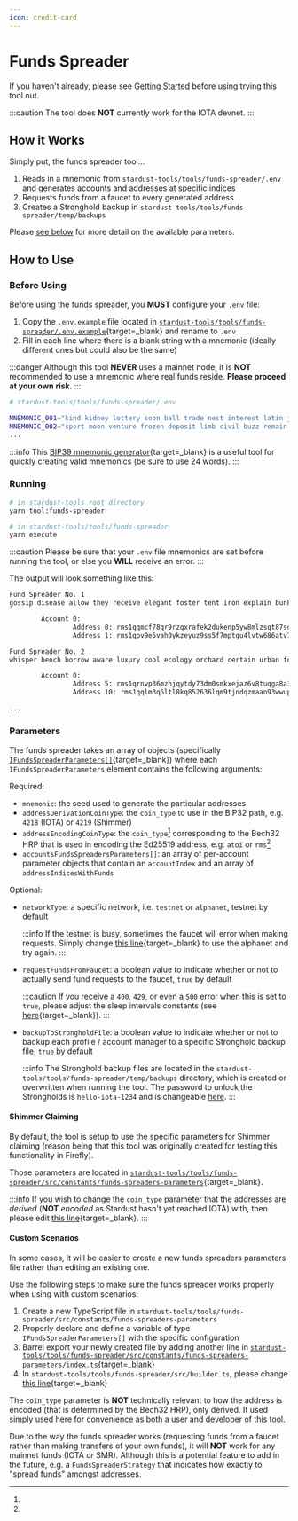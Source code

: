```yaml
---
icon: credit-card
---
```


# Funds Spreader

If you haven't already, please see [Getting Started](../getting-started.md) before using trying this tool out.

:::caution
The tool does **NOT** currently work for the IOTA devnet.
:::

## How it Works

Simply put, the funds spreader tool...

1. Reads in a mnemonic from `stardust-tools/tools/funds-spreader/.env` and generates accounts and addresses at specific indices
2. Requests funds from a faucet to every generated address
3. Creates a Stronghold backup in `stardust-tools/tools/funds-spreader/temp/backups`

Please [see below](#parameters) for more detail on the available parameters.

## How to Use

### Before Using

Before using the funds spreader, you **MUST** configure your `.env` file:

1. Copy the `.env.example` file located in [`stardust-tools/tools/funds-spreader/.env.example`](https://github.com/maxwellmattryan/stardust-tools/blob/develop/tools/funds-spreader/.env.example){target=\_blank} and rename to `.env`
2. Fill in each line where there is a blank string with a mnemonic (ideally different ones but could also be the same)

:::danger
Although this tool **NEVER** uses a mainnet node, it is **NOT** recommended to use a mnemonic where real funds reside. **Please proceed at your own risk**.
:::

```bash
# stardust-tools/tools/funds-spreader/.env

MNEMONIC_001="kind kidney lottery soon ball trade nest interest latin joke oval acoustic badge engine ship chunk address front art dog wine toilet casual cost"
MNEMONIC_002="sport moon venture frozen deposit limb civil buzz remain recall mercy monitor soldier elbow lemon make motor observe inform hip coffee bacon eye way"
...
```

:::info
This [BIP39 mnemonic generator](https://iancoleman.io/bip39/){target=_blank} is a useful tool for quickly creating valid mnemonics (be sure to use 24 words).
:::

### Running

```bash
# in stardust-tools root directory
yarn tool:funds-spreader

# in stardust-tools/tools/funds-spreader
yarn execute
```

:::caution
Please be sure that your `.env` file mnemonics are set before running the tool, or else you **WILL** receive an error.
:::

The output will look something like this:

```bash
Fund Spreader No. 1
gossip disease allow they receive elegant foster tent iron explain bunker apology boring organ best system hospital ginger volcano chief catalog oval usual theme

        Account 0:
                Address 0: rms1qqmcf78qr9rzqxrafek2dukenp5yw8mlzsqt87sdj4g2wzvjax3x6ectee0
                Address 1: rms1qpv9e5vah0ykzeyuz9ss5f7mptgu4lvtw686atv73z37amvp4zyq7tpgndy

Fund Spreader No. 2
whisper bench borrow aware luxury cool ecology orchard certain urban force cradle detail minute emotion roof trophy enhance sadness meadow ignore merry before blanket

        Account 0:
                Address 5: rms1qrnvp36mzhjqytdy73dm0smkxejaz6v8tuqga8a3vs96ttzfu23ls92ucca
                Address 10: rms1qqlm3q6ltl8kq852636lqm9tjndqzmaan93wwup4gp28ve9gqwudyy660ay

...
```

### Parameters

The funds spreader takes an array of objects (specifically [`IFundsSpreaderParameters[]`](https://github.com/maxwellmattryan/stardust-tools/blob/develop/tools/funds-spreader/src/interfaces/funds-spreader-parameters.interface.ts#L8){target=\_blank}) where each `IFundsSpreaderParameters` element contains the following arguments:

Required:

-   `mnemonic`: the seed used to generate the particular addresses
-   `addressDerivationCoinType`: the `coin_type` to use in the BIP32 path, e.g. `4218` (IOTA) or `4219` (Shimmer)
-   `addressEncodingCoinType`: the `coin_type`[^1] corresponding to the Bech32 HRP that is used in encoding the Ed25519 address, e.g. `atoi` or `rms`[^2]
-   `accountsFundsSpreadersParameters[]`: an array of per-account parameter objects that contain an `accountIndex` and an array of `addressIndicesWithFunds`

Optional:

- `networkType`: a specific network, i.e. `testnet` or `alphanet`, testnet by default

    :::info
    If the testnet is busy, sometimes the faucet will error when making requests. Simply change [this line](https://github.com/maxwellmattryan/stardust-tools/blob/develop/tools/funds-spreader/src/constants/funds-spreaders-parameters/shimmer-claiming-funds-spreaders-parameters.ts#L176){target=_blank} to use the alphanet and try again.
    :::

- `requestFundsFromFaucet`: a boolean value to indicate whether or not to actually send fund requests to the faucet, `true` by default

    :::caution
    If you receive a `400`, `429`, or even a `500` error when this is set to `true`, please adjust the sleep intervals constants (see [here](https://github.com/maxwellmattryan/stardust-tools/blob/develop/tools/funds-spreader/src/constants/sleep.constants.ts){target=_blank}).
    :::

- `backupToStrongholdFile`: a boolean value to indicate whether or not to backup each profile / account manager to a specific Stronghold backup file, `true` by default

    :::info
    The Stronghold backup files are located in the `stardust-tools/tools/funds-spreader/temp/backups` directory, which is created or overwritten when running the tool.
    The password to unlock the Strongholds is `hello-iota-1234` and is changeable [here](https://github.com/maxwellmattryan/stardust-tools/blob/develop/tools/funds-spreader/src/constants/stronghold-password.constant.ts#L4).
    :::

#### Shimmer Claiming

By default, the tool is setup to use the specific parameters for Shimmer claiming (reason being that this tool was originally created for testing this functionality in Firefly).

Those parameters are located in [`stardust-tools/tools/funds-spreader/src/constants/funds-spreaders-parameters`](https://github.com/maxwellmattryan/stardust-tools/tree/develop/tools/funds-spreader/src/constants/funds-spreaders-parameters){target=\_blank}.

:::info
If you wish to change the `coin_type` parameter that the addresses are _derived_ (**NOT** _encoded_ as Stardust hasn't yet reached IOTA) with, then please edit [this line](https://github.com/maxwellmattryan/stardust-tools/blob/develop/tools/funds-spreader/src/constants/funds-spreaders-parameters/shimmer-claiming-funds-spreaders-parameters.ts#L173){target=\_blank}.
:::

#### Custom Scenarios

In some cases, it will be easier to create a new funds spreaders parameters file rather than editing an existing one.

Use the following steps to make sure the funds spreader works properly when using with custom scenarios:

1. Create a new TypeScript file in `stardust-tools/tools/funds-spreader/src/constants/funds-spreaders-parameters`
2. Properly declare and define a variable of type `IFundsSpreaderParameters[]` with the specific configuration
3. Barrel export your newly created file by adding another line in [`stardust-tools/tools/funds-spreader/src/constants/funds-spreaders-parameters/index.ts`](https://github.com/maxwellmattryan/stardust-tools/blob/develop/tools/funds-spreader/src/constants/funds-spreaders-parameters/index.ts){target=\_blank}
4. In `stardust-tools/tools/funds-spreader/src/builder.ts`, please change [this line](https://github.com/maxwellmattryan/stardust-tools/blob/develop/tools/funds-spreader/src/main.ts#L9){target=\_blank}

[^1]:
The `coin_type` parameter is **NOT** technically relevant to how the address is encoded (that is determined by the Bech32 HRP), only derived.
It used simply used here for convenience as both a user and developer of this tool.

[^2]:
Due to the way the funds spreader works (requesting funds from a faucet rather than making transfers of your own funds), it will **NOT** work for any mainnet funds (IOTA _or_ SMR).
Although this is a potential feature to add in the future, e.g. a `FundsSpreaderStrategy` that indicates how exactly to "spread funds" amongst addresses.
